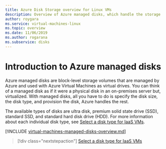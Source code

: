 ```yaml
---
title: Azure Disk Storage overview for Linux VMs
description: Overview of Azure managed disks, which handle the storage accounts for you when using Linux VMs
author: roygara
ms.service: virtual-machines-linux
ms.topic: overview
ms.date: 11/06/2019
ms.author: rogarana
ms.subservice: disks
---
```

# Introduction to Azure managed disks

Azure managed disks are block-level storage volumes that are managed by Azure and used with Azure Virtual Machines as virtual drives. You can think of a managed disk as if it were a physical disk in an on-premises server but, virtualized. With managed disks, all you have to do is specify the disk size, the disk type, and provision the disk, Azure handles the rest.

The available types of disks are ultra disk, premium solid state drive (SSD), standard SSD, and standard hard disk drive (HDD). For more information about each individual disk type, see [Select a disk type for IaaS VMs](disks-types.md).

[!INCLUDE [virtual-machines-managed-disks-overview.md](../../../includes/virtual-machines-managed-disks-overview.md)]

> [!div class="nextstepaction"]
> [Select a disk type for IaaS VMs](disks-types.md)

